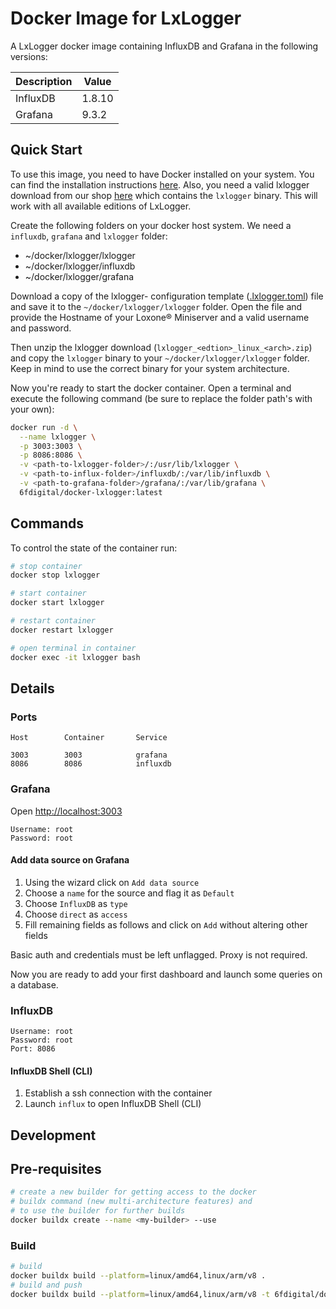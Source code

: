 # Docker Image for LxLogger

A LxLogger docker image containing InfluxDB and Grafana in the 
following versions:

| Description  | Value  |
|--------------|--------|
| InfluxDB     | 1.8.10 |
| Grafana      | 9.3.2  |

## Quick Start

To use this image, you need to have Docker installed on your system. You can 
find the installation instructions [here](https://docs.docker.com/get-docker/).
Also, you need a valid lxlogger download from our shop 
[here](https://www.lxlogger.de/) which contains the `lxlogger` binary. This will
work with all available editions of LxLogger.

Create the following folders on your docker host system. We need a `influxdb`, 
`grafana` and `lxlogger` folder:

* ~/docker/lxlogger/lxlogger
* ~/docker/lxlogger/influxdb
* ~/docker/lxlogger/grafana

Download a copy of the lxlogger- configuration template 
([.lxlogger.toml](https://github.com/6fdigital/docker-lxlogger/blob/master/lxlogger/.lxlogger.toml))
file and save it to the `~/docker/lxlogger/lxlogger` folder. Open the file and 
provide the Hostname of your Loxone® Miniserver and a valid username and 
password.

Then unzip the lxlogger download (`lxlogger_<edtion>_linux_<arch>.zip`) and copy 
the `lxlogger` binary to your `~/docker/lxlogger/lxlogger` folder. Keep in mind 
to use the correct binary for your system architecture.

Now you're ready to start the docker container. Open a terminal and execute the
following command (be sure to replace the folder path's with your own):

```sh
docker run -d \
  --name lxlogger \
  -p 3003:3003 \
  -p 8086:8086 \
  -v <path-to-lxlogger-folder>/:/usr/lib/lxlogger \
  -v <path-to-influx-folder>/influxdb/:/var/lib/influxdb \
  -v <path-to-grafana-folder>/grafana/:/var/lib/grafana \
  6fdigital/docker-lxlogger:latest
```

## Commands
To control the state of the container run:
```sh
# stop container
docker stop lxlogger

# start container
docker start lxlogger

# restart container
docker restart lxlogger

# open terminal in container
docker exec -it lxlogger bash
```

## Details

### Ports

```
Host		Container		Service

3003		3003			grafana
8086		8086			influxdb
```

### Grafana

Open <http://localhost:3003>

```
Username: root
Password: root
```

#### Add data source on Grafana

1. Using the wizard click on `Add data source`
2. Choose a `name` for the source and flag it as `Default`
3. Choose `InfluxDB` as `type`
4. Choose `direct` as `access`
5. Fill remaining fields as follows and click on `Add` without altering other fields

Basic auth and credentials must be left unflagged. Proxy is not required.

Now you are ready to add your first dashboard and launch some queries on a
database.

### InfluxDB

```
Username: root
Password: root
Port: 8086
```

#### InfluxDB Shell (CLI)

1. Establish a ssh connection with the container
2. Launch `influx` to open InfluxDB Shell (CLI)

## Development

## Pre-requisites

```sh
# create a new builder for getting access to the docker 
# buildx command (new multi-architecture features) and 
# to use the builder for further builds
docker buildx create --name <my-builder> --use
```
### Build
```sh
# build
docker buildx build --platform=linux/amd64,linux/arm/v8 .
# build and push
docker buildx build --platform=linux/amd64,linux/arm/v8 -t 6fdigital/docker-lxlogger:latest --push .
```
